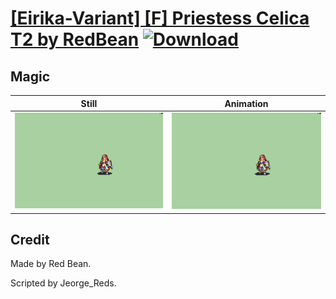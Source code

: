 # [\[Eirika-Variant\] \[F\] Priestess Celica T2 by RedBean](./) [![Download](https://img.shields.io/badge/Download--red?style=social&logo=github)](https://minhaskamal.github.io/DownGit/#/home?url=https://github.com/Klokinator/FE-Repo/tree/main/Battle%20Animations%2FLords%20-%20Vanilla%20and%20Custom%2F%5BEirika-Variant%5D%20%5BF%5D%20Priestess%20Celica%20T2%20by%20RedBean%2F6.%20Magic%20(T2))

## Magic

| Still | Animation |
| :---: | :-------: |
| ![Magic still](./Magic_000.png) | ![Magic](./Magic.gif) |

## Credit

Made by Red Bean.

Scripted by Jeorge_Reds.
